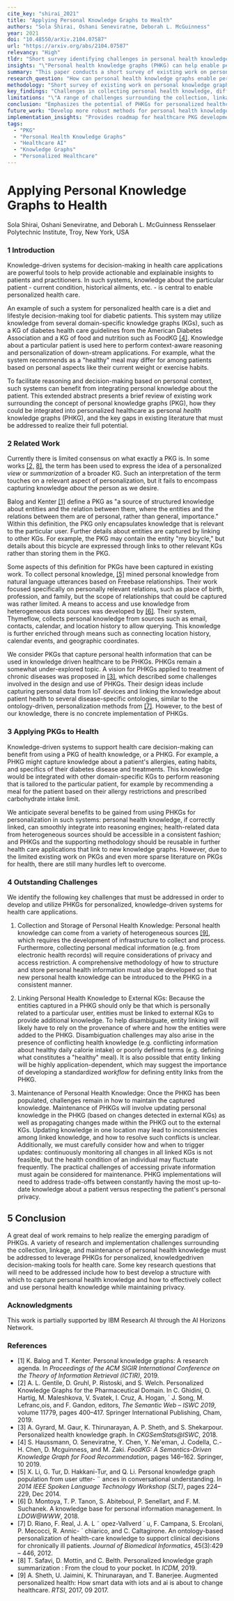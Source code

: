 ```yaml
---
cite_key: "shirai_2021"
title: "Applying Personal Knowledge Graphs to Health"
authors: "Sola Shirai, Oshani Seneviratne, Deborah L. McGuinness"
year: 2021
doi: "10.48550/arXiv.2104.07587"
url: "https://arxiv.org/abs/2104.07587"
relevancy: "High"
tldr: "Short survey identifying challenges in personal health knowledge graph development and applications."
insights: "\"Personal health knowledge graphs (PHKG) can help enable personalized health care\" but development of PHKGs remains \"under-explored\"."
summary: "This paper conducts a short survey of existing work on personal knowledge graphs in healthcare, finding that personal health knowledge graphs can enable personalized healthcare but their development remains under-explored."
research_question: "How can personal health knowledge graphs enable personalized healthcare in knowledge-driven systems?"
methodology: "Short survey of existing work on personal knowledge graphs in healthcare."
key_findings: "Challenges in collecting personal health knowledge, difficulties in linking and maintaining personal health information, limited exploration of PHKG paradigms."
limitations: "\"A range of challenges surrounding the collection, linkage, and maintenance of personal health knowledge remains to be addressed to fully realize PHKGs.\""
conclusion: "Emphasizes the potential of PHKGs for personalized healthcare while acknowledging significant development challenges."
future_work: "Develop more robust methods for personal health knowledge graph creation, address challenges in data integration and maintenance, explore personalization techniques in healthcare knowledge systems."
implementation_insights: "Provides roadmap for healthcare PKG development focusing on data collection, linkage, and maintenance challenges."
tags:
  - "PKG"
  - "Personal Health Knowledge Graphs"
  - "Healthcare AI"
  - "Knowledge Graphs"
  - "Personalized Healthcare"
---
```


# Applying Personal Knowledge Graphs to Health

Sola Shirai, Oshani Seneviratne, and Deborah L. McGuinness Rensselaer Polytechnic Institute, Troy, New York, USA

### 1 Introduction

Knowledge-driven systems for decision-making in health care applications are powerful tools to help provide actionable and explainable insights to patients and practitioners. In such systems, knowledge about the particular patient - current condition, historical ailments, etc. - is central to enable personalized health care.

An example of such a system for personalized health care is a diet and lifestyle decision-making tool for diabetic patients. This system may utilize knowledge from several domain-specific knowledge graphs (KGs), such as a KG of diabetes health care guidelines from the American Diabetes Association and a KG of food and nutrition such as FoodKG [\[4\]](#page-2-0). Knowledge about a particular patient is used here to perform context-aware reasoning and personalization of down-stream applications. For example, what the system recommends as a "healthy" meal may differ for among patients based on personal aspects like their current weight or exercise habits.

To facilitate reasoning and decision-making based on personal context, such systems can benefit from integrating personal knowledge about the patient. This extended abstract presents a brief review of existing work surrounding the concept of personal knowledge graphs (PKG), how they could be integrated into personalized healthcare as personal *health* knowledge graphs (PHKG), and the key gaps in existing literature that must be addressed to realize their full potential.

### 2 Related Work

Currently there is limited consensus on what exactly a PKG is. In some works [\[2,](#page-2-1) [8\]](#page-2-2), the term has been used to express the idea of a personalized *view* or *summarization* of a broader KG. Such an interpretation of the term touches on a relevant aspect of personalization, but it fails to encompass capturing knowledge *about* the person as we desire.

Balog and Kenter [\[1\]](#page-2-3) define a PKG as "a source of structured knowledge about entities and the relation between them, where the entities and the relations between them are of personal, rather than general, importance." Within this definition, the PKG only encapsulates knowledge that is relevant to the particular user. Further details about entities are captured by linking to other KGs. For example, the PKG may contain the entity "my bicycle," but details about this bicycle are expressed through links to other relevant KGs rather than storing them in the PKG.

Some aspects of this definition for PKGs have been captured in existing work. To collect personal knowledge, [\[5\]](#page-2-4) mined personal knowledge from natural language utterances based on Freebase relationships. Their work focused specifically on personally relevant relations, such as place of birth, profession, and family, but the scope of relationships that could be captured was rather limited. A means to access and use knowledge from heterogeneous data sources was developed by [\[6\]](#page-2-5). Their system, Thymeflow, collects personal knowledge from sources such as email, contacts, calendar, and location history to allow querying. This knowledge is further enriched through means such as connecting location history, calendar events, and geographic coordinates.

We consider PKGs that capture personal health information that can be used in knowledge driven healthcare to be PHKGs. PHKGs remain a somewhat under-explored topic. A vision for PHKGs applied to treatment of chronic diseases was proposed in [\[3\]](#page-2-6), which described some challenges involved in the design and use of PHKGs. Their design ideas include capturing personal data from IoT devices and linking the knowledge about patient health to several disease-specific ontologies, similar to the ontology-driven, personalization methods from [\[7\]](#page-2-7). However, to the best of our knowledge, there is no concrete implementation of PHKGs.

### 3 Applying PKGs to Health

Knowledge-driven systems to support health care decision-making can benefit from using a PKG of health knowledge, or a PHKG. For example, a PHKG might capture knowledge about a patient's allergies, eating habits, and specifics of their diabetes disease and treatments. This knowledge would be integrated with other domain-specific KGs to perform reasoning that is tailored to the particular patient, for example by recommending a meal for the patient based on their allergy restrictions and prescribed carbohydrate intake limit.

We anticipate several benefits to be gained from using PHKGs for personalization in such systems: personal health knowledge, if correctly linked, can smoothly integrate into reasoning engines; health-related data from heterogeneous sources should be accessible in a consistent fashion; and PHKGs and the supporting methodology should be reusable in further health care applications that link to new knowledge graphs. However, due to the limited existing work on PKGs and even more sparse literature on PKGs for health, there are still many hurdles left to overcome.

### 4 Outstanding Challenges

We identify the following key challenges that must be addressed in order to develop and utilize PHKGs for personalized, knowledge-driven systems for health care applications.

1) Collection and Storage of Personal Health Knowledge: Personal health knowledge can come from a variety of heterogeneous sources [\[9\]](#page-2-8), which requires the development of infrastructure to collect and process. Furthermore, collecting personal medical information (e.g. from electronic health records) will require considerations of privacy and access restriction. A comprehensive methodology of how to structure and store personal health information must also be developed so that new personal health knowledge can be introduced to the PHKG in a consistent manner.

2) Linking Personal Health Knowledge to External KGs: Because the entities captured in a PHKG should only be that which is personally related to a particular user, entities must be linked to external KGs to provide additional knowledge. To help disambiguate, entity linking will likely have to rely on the provenance of where and how the entities were added to the PHKG. Disambiguation challenges may also arise in the presence of conflicting health knowledge (e.g. conflicting information about healthy daily calorie intake) or poorly defined terms (e.g. defining what constitutes a "healthy" meal). It is also possible that entity linking will be highly application-dependent, which may suggest the importance of developing a standardized *workflow* for defining entity links from the PHKG.

3) Maintenance of Personal Health Knowledge: Once the PHKG has been populated, challenges remain in how to maintain the captured knowledge. Maintenance of PHKGs will involve updating personal knowledge in the PHKG (based on changes detected in external KGs) as well as propagating changes made within the PHKG out to the external KGs. Updating knowledge in one location may lead to inconsistencies among linked knowledge, and how to resolve such conflicts is unclear. Additionally, we must carefully consider how and when to trigger updates: continuously monitoring all changes in all linked KGs is not feasible, but the health condition of an individual may fluctuate frequently. The practical challenges of accessing private information must again be considered for maintenance. PHKG implementations will need to address trade-offs between constantly having the most up-to-date knowledge about a patient versus respecting the patient's personal privacy.

## 5 Conclusion

A great deal of work remains to help realize the emerging paradigm of PHKGs. A variety of research and implementation challenges surrounding the collection, linkage, and maintenance of personal health knowledge must be addressed to leverage PHKGs for personalized, knowledgedriven decision-making tools for health care. Some key research questions that will need to be addressed include how to best develop a structure with which to capture personal health knowledge and how to effectively collect and use personal health knowledge while maintaining privacy.

### Acknowledgments

This work is partially supported by IBM Research AI through the AI Horizons Network.

### References

- <span id="page-2-3"></span>[1] K. Balog and T. Kenter. Personal knowledge graphs: A research agenda. In *Proceedings of the ACM SIGIR International Conference on the Theory of Information Retrieval (ICTIR)*, 2019.
- <span id="page-2-1"></span>[2] A. L. Gentile, D. Gruhl, P. Ristoski, and S. Welch. Personalized Knowledge Graphs for the Pharmaceutical Domain. In C. Ghidini, O. Hartig, M. Maleshkova, V. Svatek, I. Cruz, A. Hogan, ´ J. Song, M. Lefranc¸ois, and F. Gandon, editors, *The Semantic Web – ISWC 2019*, volume 11779, pages 400–417. Springer International Publishing, Cham, 2019.
- <span id="page-2-6"></span>[3] A. Gyrard, M. Gaur, K. Thirunarayan, A. P. Sheth, and S. Shekarpour. Personalized health knowledge graph. In *CKGSemStats@ISWC*, 2018.
- <span id="page-2-0"></span>[4] S. Haussmann, O. Seneviratne, Y. Chen, Y. Ne'eman, J. Codella, C.-H. Chen, D. Mcguinness, and M. Zaki. *FoodKG: A Semantics-Driven Knowledge Graph for Food Recommendation*, pages 146–162. Springer, 10 2019.
- <span id="page-2-4"></span>[5] X. Li, G. Tur, D. Hakkani-Tur, and Q. Li. Personal knowledge graph population from user utter- ¨ ances in conversational understanding. In *2014 IEEE Spoken Language Technology Workshop (SLT)*, pages 224–229, Dec 2014.
- <span id="page-2-5"></span>[6] D. Montoya, T. P. Tanon, S. Abiteboul, P. Senellart, and F. M. Suchanek. A knowledge base for personal information management. In *LDOW@WWW*, 2018.
- <span id="page-2-7"></span>[7] D. Riano, F. Real, J. A. L ˜ opez-Vallverd ´ u, F. Campana, S. Ercolani, P. Mecocci, R. Annic- ´ chiarico, and C. Caltagirone. An ontology-based personalization of health-care knowledge to support clinical decisions for chronically ill patients. *Journal of Biomedical Informatics*, 45(3):429 – 446, 2012.
- <span id="page-2-2"></span>[8] T. Safavi, D. Mottin, and C. Belth. Personalized knowledge graph summarization : From the cloud to your pocket. In *ICDM*, 2019.
- <span id="page-2-8"></span>[9] A. Sheth, U. Jaimini, K. Thirunarayan, and T. Banerjee. Augmented personalized health: How smart data with iots and ai is about to change healthcare. *RTSI*, 2017, 09 2017.